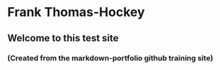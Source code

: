 # Frank Thomas-Hockey

## Welcome to this test site

### (Created from the markdown-portfolio github training site)
